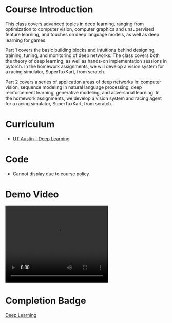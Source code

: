 # Course Introduction

This class covers advanced topics in deep learning, ranging from optimization to computer vision, computer graphics and unsupervised feature learning, and touches on deep language models, as well as deep learning for games.

Part 1 covers the basic building blocks and intuitions behind designing, training, tuning, and monitoring of deep networks. The class covers both the theory of deep learning, as well as hands-on implementation sessions in pytorch. In the homework assignments, we will develop a vision system for a racing simulator, SuperTuxKart, from scratch.

Part 2 covers a series of application areas of deep networks in: computer vision, sequence modeling in natural language processing, deep reinforcement learning, generative modeling, and adversarial learning. In the homework assignments, we develop a vision system and racing agent for a racing simulator, SuperTuxKart, from scratch.

# Curriculum

- [UT Austin - Deep Learning](https://ut.philkr.net/deeplearning/)

# Code

- Cannot display due to course policy

# Demo Video

<video src="https://github.com/nhamhung/Coursework-and-Certificates/blob/main/Coursework/Deep%20Learning/AQN0wShjk1E1FZOQ6Y4ZZQjvemgTOLrMPKWlGHGUgop4yjnk7NUz1Lk6YHuZKMOoDkSa5H0gEGcBrfmh-5BiPtIi.mp4" width="320" height="240" controls></video>

# Completion Badge

[Deep Learning](https://badgr.com/public/assertions/2KseBaXRR5CX9gbBDPTMPA)
